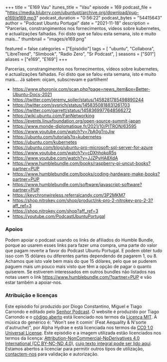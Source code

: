 +++
title = "E169 Vau"
itunes_title = "Vau"
episode = 169
podcast_file = "https://media.blubrry.com/ubuntupt/archive.org/download/pup-e169/e169.mp3"
podcast_duration = "0:56:22"
podcast_bytes = "54415643"
author = "Podcast Ubuntu Portugal"
date = "2021-11-18"
description = "Parcerias, constrangimentos nos fornecimentos, vídeos sobre kubernetes, e actualizações falhadas. Foi disto que se falou esta semana, isto e muito mais…"
thumbnail = "images/e169.png"

featured = false
categories = ["Episódio"]
tags = [
  "ubuntu",
  "Collabora",
  "LibreTrend",
  "Slimbook",
  "Radio Zero",
  "Sr Podcast",
]
seasons = ["S01"]
aliases = ["e169", "E169"]
+++

Parcerias, constrangimentos nos fornecimentos, vídeos sobre kubernetes, e actualizações falhadas. Foi disto que se falou esta semana, isto e muito mais…
Já sabem: oiçam, subscrevam e partilhem!

* https://www.phoronix.com/scan.php?page=news_item&px=Better-Ubuntu-Docs-2021
* https://twitter.com/jeremy_soller/status/1458281785498890244
* https://twitter.com/sysrich/status/1458350818831261703
* https://twitter.com/garrett/status/1458369977648566272
* https://wiki.ubuntu.com/FanNetworking
* https://events.linuxfoundation.org/open-source-summit-japan
* https://www.monde-diplomatique.fr/2021/10/PITRON/63595
* https://www.youtube.com/watch?v=7bA0gTroJjw
* https://ubuntu.com/tutorials?q=kubernetes
* https://ubuntu.com/kubernetes
* https://ubuntu.com/blog/ubuntu-pro-microsoft-sql-server-for-azure
* https://www.youtube.com/watch?v=cDXhhokoR5s
* https://www.youtube.com/watch?v=JJZPyHA8XdA
* https://www.humblebundle.com/books/raspberry-pi-uncut-books?partner=PUP
* https://www.humblebundle.com/books/coding-hardware-make-books?partner=PUP
* https://www.humblebundle.com/software/javascript-software?partner=PUP
* https://keychronwireless.referralcandy.com/3P2MKM7
* https://shop.nitrokey.com/shop/product/nk-pro-2-nitrokey-pro-2-3?aff_ref=3
* https://shop.nitrokey.com/shop?aff_ref=3
* https://youtube.com/PodcastUbuntuPortugal


### Apoios
Podem apoiar o podcast usando os links de afiliados do Humble Bundle, porque ao usarem esses links para fazer uma compra, uma parte do valor que pagam reverte a favor do Podcast Ubuntu Portugal.
E podem obter tudo isso com 15 dólares ou diferentes partes dependendo de pagarem 1, ou 8.
Achamos que isto vale bem mais do que 15 dólares, pelo que se puderem paguem mais um pouco mais visto que têm a opção de pagar o quanto quiserem.
Se estiverem interessados em outros bundles não listados nas notas usem o link https://www.humblebundle.com/?partner=PUP e vão estar também a apoiar-nos.

### Atribuição e licenças
Este episódio foi produzido por Diogo Constantino, Miguel e Tiago Carrondo e editado pelo [Senhor Podcast](https://senhorpodcast.pt/).
O website é produzido por Tiago Carrondo e o [código aberto](https://gitlab.com/podcastubuntuportugal/website) está licenciado nos termos da [Licença MIT](https://gitlab.com/podcastubuntuportugal/website/main/LICENSE).
A música do genérico é: "Won't see it comin' (Feat Aequality & N'sorte d'autruche)", por Alpha Hydrae e está licenciada nos termos da [CC0 1.0 Universal License](https://creativecommons.org/publicdomain/zero/1.0/).
Este episódio e a imagem utilizada estão licenciados nos termos da licença: [Attribution-NonCommercial-NoDerivatives 4.0 International (CC BY-NC-ND 4.0)](https://creativecommons.org/licenses/by-nc-nd/4.0/), [cujo texto integral pode ser lido aqui](https://creativecommons.org/licenses/by-nc-nd/4.0/legalcode). Estamos abertos a licenciar para permitir outros tipos de utilização, [contactem-nos](https://podcastubuntuportugal.org/contactos) para validação e autorização.

